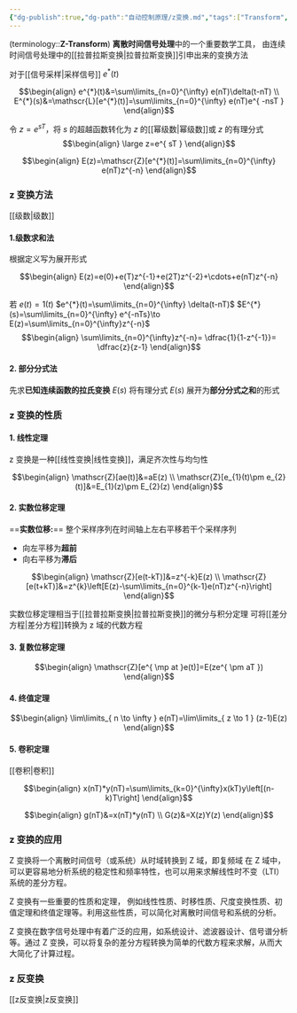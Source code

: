 ```yaml
---
{"dg-publish":true,"dg-path":"自动控制原理/z变换.md","tags":["Transform","Discrete"],"permalink":"/自动控制原理/z变换/","dgPassFrontmatter":true,"noteIcon":"","created":"2024-05-21T15:20:27.861+08:00","updated":"2024-08-12T13:42:58.057+08:00"}
---
```


(terminology::**Z-Transform**)
**离散时间信号处理**中的一个重要数学工具，
由连续时间信号处理中的[[拉普拉斯变换\|拉普拉斯变换]]引申出来的变换方法

对于[[信号采样\|采样信号]]  $e^{*}(t)$

$$\begin{align}
e^{*}(t)&=\sum\limits_{n=0}^{\infty} e(nT)\delta(t-nT) \\
E^{*}(s)&=\mathscr{L}[e^{*}(t)]=\sum\limits_{n=0}^{\infty} e(nT)e^{ -nsT }
\end{align}$$

令 $z=e^{ sT }$，将 $s$ 的超越函数转化为 $z$ 的[[幂级数\|幂级数]]或 $z$ 的有理分式
$$\begin{align}
\large z=e^{ sT }
\end{align}$$

$$\begin{align}
E(z)=\mathscr{Z}[e^{*}(t)]=\sum\limits_{n=0}^{\infty} e(nT)z^{-n}
\end{align}$$

### z 变换方法
[[级数\|级数]]

#### 1.级数求和法
根据定义写为展开形式

$$\begin{align}
E(z)=e(0)+e(T)z^{-1}+e(2T)z^{-2}+\cdots+e(nT)z^{-n}
\end{align}$$

若 $e(t)=1(t)$
$e^{*}(t)=\sum\limits_{n=0}^{\infty} \delta(t-nT)$
$E^{*}(s)=\sum\limits_{n=0}^{\infty} e^{-nTs}\to E(z)=\sum\limits_{n=0}^{\infty}z^{-n}$
$$\begin{align}
\sum\limits_{n=0}^{\infty}z^{-n}= \dfrac{1}{1-z^{-1}}= \dfrac{z}{z-1}
\end{align}$$


#### 2. 部分分式法
先求**已知连续函数的拉氏变换**  $E(s)$
将有理分式 $E(s)$ 展开为**部分分式之和**的形式

### z 变换的性质

#### 1. 线性定理
z 变换是一种[[线性变换\|线性变换]]，满足齐次性与均匀性

$$\begin{align}
\mathscr{Z}[ae(t)]&=aE(z) \\
\mathscr{Z}[e_{1}(t)\pm e_{2}(t)]&=E_{1}(z)\pm E_{2}(z)
\end{align}$$


#### 2. 实数位移定理
==**实数位移:**==
整个采样序列在时间轴上左右平移若干个采样序列
- 向左平移为**超前**
- 向右平移为**滞后**

$$\begin{align}
\mathscr{Z}[e(t-kT)]&=z^{-k}E(z) \\
\mathscr{Z}[e(t+kT)]&=z^{k}\left[E(z)-\sum\limits_{n=0}^{k-1}e(nT)z^{-n}\right]
\end{align}$$

实数位移定理相当于[[拉普拉斯变换\|拉普拉斯变换]]的微分与积分定理
可将[[差分方程\|差分方程]]转换为 z 域的代数方程

#### 3. 复数位移定理
$$\begin{align}
\mathscr{Z}[e^{ \mp at }e(t)]=E(ze^{ \pm aT })
\end{align}$$
#### 4. 终值定理

$$\begin{align}
\lim\limits_{ n \to \infty } e(nT)=\lim\limits_{ z \to 1 } (z-1)E(z)
\end{align}$$

#### 5. 卷积定理
[[卷积\|卷积]]

$$\begin{align}
x(nT)*y(nT)=\sum\limits_{k=0}^{\infty}x(kT)y\left[(n-k)T\right]
\end{align}$$

$$\begin{align}
g(nT)&=x(nT)*y(nT) \\
G(z)&=X(z)Y(z)
\end{align}$$



### z 变换的应用
Z 变换将一个离散时间信号（或系统）从时域转换到 Z 域，即复频域
在 Z 域中，可以更容易地分析系统的稳定性和频率特性，也可以用来求解线性时不变（LTI）系统的差分方程。

Z 变换有一些重要的性质和定理，
例如线性性质、时移性质、尺度变换性质、初值定理和终值定理等。利用这些性质，可以简化对离散时间信号和系统的分析。

Z 变换在数字信号处理中有着广泛的应用，如系统设计、滤波器设计、信号谱分析等。通过 Z 变换，可以将复杂的差分方程转换为简单的代数方程来求解，从而大大简化了计算过程。

### z 反变换
[[z反变换\|z反变换]]

